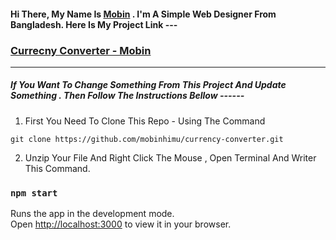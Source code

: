 #### Hi There, My Name Is [Mobin](https://www.facebook.com/sdmmobin/) . I'm A Simple Web Designer From Bangladesh. Here Is My Project Link ---

### [Currecny Converter - Mobin](https://currency-converter-mobin.netlify.app/)

---

##### If You Want To Change Something From This Project And Update Something . Then Follow The Instructions Bellow ------

1. First You Need To Clone This Repo - Using The Command

```
git clone https://github.com/mobinhimu/currency-converter.git
```

2. Unzip Your File And Right Click The Mouse , Open Terminal And Writer This Command.

### `npm start`

Runs the app in the development mode.\
Open [http://localhost:3000](http://localhost:3000) to view it in your browser.
